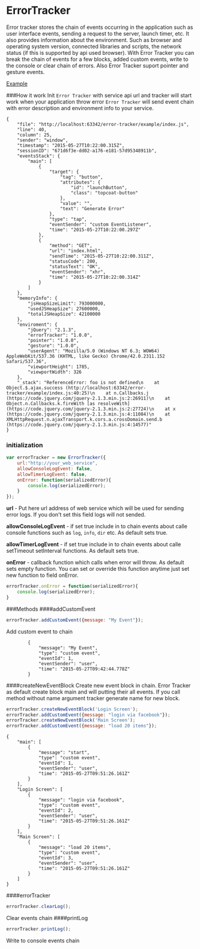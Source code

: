 # ErrorTracker
Error tracker stores the chain of events occurring in the application such as user interface events, sending a request to the server, launch timer, etc. It also provides information about the environment. Such as browser and operating system version, connected libraries and scripts, the network status (if this is supported by api used browser). With Error Tracker you can break the chain of events for a few blocks, added custom events, write to the console or clear chain of errors. Also Error Tracker suport pointer and gesture events.

[Example](http://rapid-application-development-js.github.io/ErrorTracker/example)

###How it work
Init `Error Tracker` with service api url and tracker will start work when your application throw error `Error Tracker` will send event chain with error description and environment info to your service.
```
{
    "file": "http://localhost:63342/error-tracker/example/index.js",
    "line": 40,
    "column": 25,
    "sender": "window",
    "timestamp": "2015-05-27T10:22:00.315Z",
    "sessionID": "671d6f3e-dd02-a176-e181-57d95348911b",
    "eventsStack": {
        "main": [
            {
                "target": {
                    "tag": "button",
                    "attributes": {
                        "id": "launchButton",
                        "class": "topcoat-button"
                    },
                    "value": "",
                    "text": "Generate Error"
                },
                "type": "tap",
                "eventSender": "custom EventListener",
                "time": "2015-05-27T10:22:00.297Z"
            },
            {
                "method": "GET",
                "url": "index.html",
                "sendTime": "2015-05-27T10:22:00.311Z",
                "statusCode": 200,
                "statusText": "OK",
                "eventSender": "xhr",
                "time": "2015-05-27T10:22:00.314Z"
            }
        ]
    },
    "memoryInfo": {
        "jsHeapSizeLimit": 793000000,
        "usedJSHeapSize": 27600000,
        "totalJSHeapSize": 42100000
    },
    "enviroment": {
        "jQuery": "2.1.3",
        "errorTracker": "1.0.0",
        "pointer": "1.0.0",
        "gesture": "1.0.0",
        "userAgent": "Mozilla/5.0 (Windows NT 6.3; WOW64) AppleWebKit/537.36 (KHTML, like Gecko) Chrome/42.0.2311.152 Safari/537.36",
        "viewportHeight": 1785,
        "viewportWidth": 326
    },
    "_stack": "ReferenceError: foo is not defined\n    at Object.$.ajax.success (http://localhost:63342/error-tracker/example/index.js:40:25)\n    at n.Callbacks.j (https://code.jquery.com/jquery-2.1.3.min.js:2:26911)\n    at Object.n.Callbacks.k.fireWith [as resolveWith] (https://code.jquery.com/jquery-2.1.3.min.js:2:27724)\n    at x (https://code.jquery.com/jquery-2.1.3.min.js:4:11084)\n    at XMLHttpRequest.n.ajaxTransport.k.cors.a.crossDomain.send.b (https://code.jquery.com/jquery-2.1.3.min.js:4:14577)"
}
```
### initialization
```Javascript
var errorTracker = new ErrorTracker({
    url:"http://your_web_service",
    allowConsoleLogEvent: false,
    allowTimerLogEvent: false,
    onError: function(serializedError){
        console.log(serializedError);
    }
});
```
**url** - Put here url address of web service which will be used for sending error logs. If you don't set this field logs will not sended.

**allowConsoleLogEvent** - if set true include in to chain events about calle console functions such as `log`, `info`, `dir` etc. As default sets true.

**allowTimerLogEvent** - if set true include in to chain events about calle setTimeout setInterval functions. As default sets true.

**onError** - callback function which calls when error will throw. As default sets empty function. You can set or override this function anytime just set new function to field onError.
```Javascript
errorTracker.onError = function(serializedError){
    console.log(serializedError);
}
```

###Methods
####addCustomEvent
```Javascript
errorTracker.addCustomEvent({message: "My Event"});
```
Add custom event to chain
```
        {
            "message": "My Event",
            "type": "custom event",
            "eventId": 1,
            "eventSender": "user",
            "time": "2015-05-27T09:42:44.778Z"
        }
```
####createNewEventBlock
Create new event block in chain. Error Tracker as default create block main and will putting their all events. If you call method without name argument tracker generate name for new block.
```Javascript
errorTracker.createNewEventBlock('Login Screen');
errorTracker.addCustomEvent({message: "login via facebook"});
errorTracker.createNewEventBlock('Main Screen');
errorTracker.addCustomEvent({message: "load 20 items"});
```
```
{
    "main": [
        {
            "message": "start",
            "type": "custom event",
            "eventId": 1,
            "eventSender": "user",
            "time": "2015-05-27T09:51:26.161Z"
        }
    ],
    "Login Screen": [
        {
            "message": "login via facebook",
            "type": "custom event",
            "eventId": 2,
            "eventSender": "user",
            "time": "2015-05-27T09:51:26.161Z"
        }
    ],
    "Main Screen": [
        {
            "message": "load 20 items",
            "type": "custom event",
            "eventId": 3,
            "eventSender": "user",
            "time": "2015-05-27T09:51:26.161Z"
        }
    ]
}
```
####errorTracker
```Javascript
errorTracker.clearLog();
```
Clear events chain
####printLog
```Javascript
errorTracker.printLog();
```
Write to console events chain
